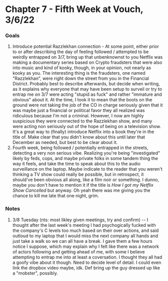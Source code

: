 # Chapter 7 - Fifth Week at Vouch, 3/6/22

### Goals

1. Introduce potential Razzlekhan connection - At some point, either prior to or after describing the day of feeling followed / attempted to be weirdly entrapped on 3/7, bring up that unbenknownst to you Netflix was making a documentary series based on Crypto fraudsters that were also into music and kind of kooky, though, in your opinion, not nearly as kooky as you. The interesting thing is the fraudsters, one named "Razzlekhan", were right down the street from you in the Financial District. Probably best to describe afterwards, but decide when writing, as it explains why everyone that may have been setup to surveil or try to entrap me on 3/7 were acting "stupid as fuck" and rather "immature and obvious" about it. At the time, I took it to mean that the boots on the ground were not taking the job of the CO in charge seriously given that it was maybe just a financial or political favor they all realized was ridiculous because I'm not a criminal. However, I now am highly suspicious they were connected to the Razzlekhan show, and many were acting non seriously out of the hope of being on a television show. It's a great way to (finally) introduce Netflix into a book they're in the title of. Make clear that you didn't know about this until later that December as needed, but best to be clear about it.
1. Fourth week, being followed / potentially entrapped in the streets, detecting a very non serious vibe. Realizing you're being "investigated" likely by feds, cops, and maybe private folks in some tandem thing the way it feels, and take the time to speak about this to the audio surveillance on the laptop. Maybe indicate to the reader that you weren't thinking a TV show could really be possible, but in retrospect, it should've been obvious all along, like a film noir or something. I dunno, maybe you don't have to mention it if the title is _How I got my Netflix Show Cancelled_ but anyway. Oh yeah there was me giving you the chance to kill me late that one night, grim.

### Notes


1. 3/8 Tuesday (nts: most likley given meetings, try and confirm) -- I thought after the last week's meeting I had psychogically fucked with the company's C levels too much based on their over actions, and said outloud to my laptop that I would miss the next company all hands and just take a walk so we can all have a break. I gave them a few hours notice I suppose, which may explain why I felt like there was a network of actors following and getting ahead of me, with some I believe attempting to entrap me into at least a coversation. I thought they all had a goofy vibe about it though. Need to decide level of detail. I could even link the dropbox video maybe, idk. Def bring up the guy dressed up like a "mobster", possibly.
